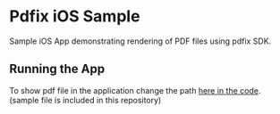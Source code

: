# Pdfix iOS Sample
Sample iOS App demonstrating rendering of PDF files using pdfix SDK.


## Running the App

To show pdf file in the application change the path [here in the code](https://github.com/marekru/pdfix_ios_sample/blob/master/RApp/ViewController.mm#L35).
(sample file is included in this repository)
